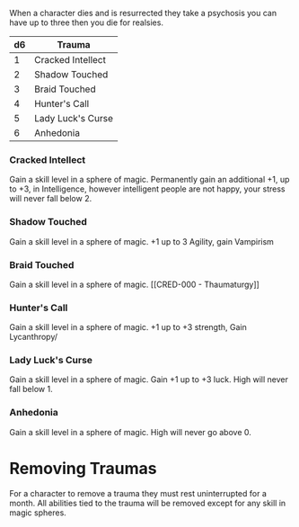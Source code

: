 When a character dies and is resurrected they take a psychosis you can have up to three then you die for realsies.

| d6  | Trauma            |
| --- | ----------------- |
| 1   | Cracked Intellect |
| 2   | Shadow Touched    |
| 3   | Braid Touched     |
| 4   | Hunter's Call     |
| 5   | Lady Luck's Curse |
| 6   | Anhedonia         |
### Cracked Intellect
Gain a skill level in a sphere of magic.
Permanently gain an additional +1, up to +3, in Intelligence, however intelligent people are not happy, your stress will never fall below 2. 
### Shadow Touched
Gain a skill level in a sphere of magic.
+1 up to 3 Agility, gain Vampirism
### Braid Touched
Gain a skill level in a sphere of magic.
[[CRED-000 - Thaumaturgy]]
### Hunter's Call
Gain a skill level in a sphere of magic.
+1 up to +3 strength, Gain Lycanthropy/
### Lady Luck's Curse
Gain a skill level in a sphere of magic.
Gain +1 up to +3 luck. High will never fall below 1.
### Anhedonia
Gain a skill level in a sphere of magic.
High will never go above 0.

# Removing Traumas
For a character to remove a trauma they must rest uninterrupted for a month. All abilities tied to the trauma will be removed except for any skill in magic spheres.